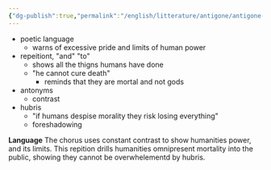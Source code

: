 ```yaml
---
{"dg-publish":true,"permalink":"/english/litterature/antigone/antigone-language-audit/chorus-language-audit/"}
---
```


- poetic language
	- warns of excessive pride and limits of human power
- repeitiont, "and" "to"
	- shows all the thigns humans have done
	- "he cannot cure death"
		- reminds that they are mortal and not gods
- antonyms
	- contrast
- hubris
	- "if humans despise morality they risk losing everything"
	- foreshadowing


**Language**
The chorus uses constant contrast to show humanities power, and its limits.  This repition drills humanities omnipresent mortality into the public, showing they cannot be overwhelementd by hubris. 